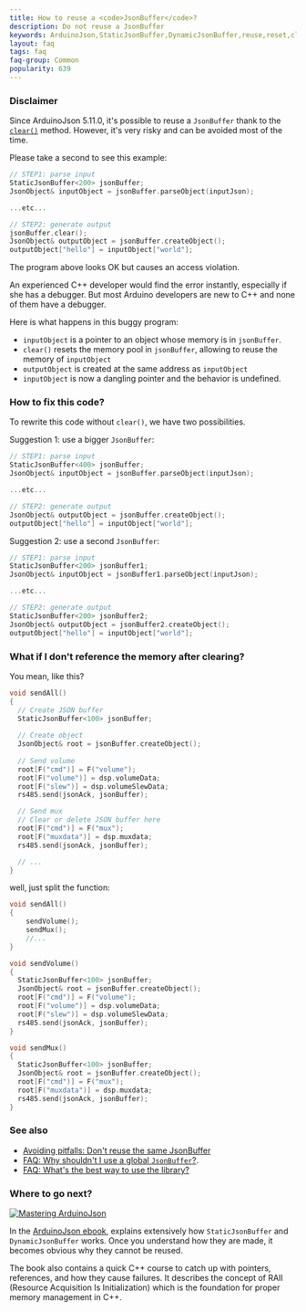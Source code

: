 ```yaml
---
title: How to reuse a <code>JsonBuffer</code>?
description: Do not reuse a JsonBuffer
keywords: ArduinoJson,StaticJsonBuffer,DynamicJsonBuffer,reuse,reset,clear
layout: faq
tags: faq
faq-group: Common
popularity: 639
---
```


### Disclaimer

Since ArduinoJson 5.11.0, it's possible to reuse a `JsonBuffer` thank to the [`clear()`]({{site.baseurl}}/api/jsonbuffer/clear/) method.
However, it's very risky and can be avoided most of the time.

Please take a second to see this example:

```c++
// STEP1: parse input
StaticJsonBuffer<200> jsonBuffer;
JsonObject& inputObject = jsonBuffer.parseObject(inputJson);

...etc...

// STEP2: generate output
jsonBuffer.clear();
JsonObject& outputObject = jsonBuffer.createObject();
outputObject["hello"] = inputObject["world"];
```

The program above looks OK but causes an access violation.

An experienced C++ developer would find the error instantly, especially if she has a debugger.
But most Arduino developers are new to C++ and none of them have a debugger.

Here is what happens in this buggy program:

* `inputObject` is a pointer to an object whose memory is in `jsonBuffer`.
* `clear()` resets the memory pool in `jsonBuffer`, allowing to reuse the memory of `inputObject`
* `outputObject` is created at the same address as `inputObject`
* `inputObject` is now a dangling pointer and the behavior is undefined.

### How to fix this code?

To rewrite this code without `clear()`, we have two possibilities.

Suggestion 1: use a bigger `JsonBuffer`:

```c++
// STEP1: parse input
StaticJsonBuffer<400> jsonBuffer;
JsonObject& inputObject = jsonBuffer.parseObject(inputJson);

...etc...

// STEP2: generate output
JsonObject& outputObject = jsonBuffer.createObject();
outputObject["hello"] = inputObject["world"];
```

Suggestion 2: use a second `JsonBuffer`:

```c++
// STEP1: parse input
StaticJsonBuffer<200> jsonBuffer1;
JsonObject& inputObject = jsonBuffer1.parseObject(inputJson);

...etc...

// STEP2: generate output
StaticJsonBuffer<200> jsonBuffer2;
JsonObject& outputObject = jsonBuffer2.createObject();
outputObject["hello"] = inputObject["world"];
```

### What if I don't reference the memory after clearing?

You mean, like this?

```c++
void sendAll()
{
  // Create JSON buffer
  StaticJsonBuffer<100> jsonBuffer;
  
  // Create object
  JsonObject& root = jsonBuffer.createObject();
  
  // Send volume
  root[F("cmd")] = F("volume");
  root[F("volume")] = dsp.volumeData;
  root[F("slew")] = dsp.volumeSlewData;
  rs485.send(jsonAck, jsonBuffer);

  // Send mux
  // Clear or delete JSON buffer here
  root[F("cmd")] = F("mux");
  root[F("muxdata")] = dsp.muxdata;
  rs485.send(jsonAck, jsonBuffer);

  // ...
}
```

well, just split the function:

```c++
void sendAll()
{
    sendVolume();
    sendMux();
    //...
}

void sendVolume()
{
  StaticJsonBuffer<100> jsonBuffer;
  JsonObject& root = jsonBuffer.createObject();
  root[F("cmd")] = F("volume");
  root[F("volume")] = dsp.volumeData;
  root[F("slew")] = dsp.volumeSlewData;
  rs485.send(jsonAck, jsonBuffer);
}

void sendMux()
{
  StaticJsonBuffer<100> jsonBuffer;
  JsonObject& root = jsonBuffer.createObject();
  root[F("cmd")] = F("mux");
  root[F("muxdata")] = dsp.muxdata;
  rs485.send(jsonAck, jsonBuffer);
}
```

### See also

* [Avoiding pitfalls: Don't reuse the same JsonBuffer]({{site.baseurl}}/doc/pitfalls/#4-dont-reuse-the-same-jsonbuffer/)
* [FAQ: Why shouldn't I use a global `JsonBuffer`?]({{site.baseurl}}/faq/why-shouldnt-i-use-a-global-jsonbuffer/).
* [FAQ: What's the best way to use the library?]({{site.baseurl}}/faq/whats-the-best-way-to-use-the-library/)

### Where to go next?

<a href="https://leanpub.com/arduinojson/"><img src="{{site.baseurl}}/images/cover200.png" class="float-right" alt="Mastering ArduinoJson"></a>

In the [ArduinoJson ebook](https://leanpub.com/arduinojson/), explains extensively how `StaticJsonBuffer` and `DynamicJsonBuffer` works. Once you understand how they are made, it becomes obvious why they cannot be reused.

The book also contains a quick C++ course to catch up with pointers, references, and how they cause failures. It describes the concept of RAII (Resource Acquisition Is Initialization) which is the foundation for proper memory management in C++.

